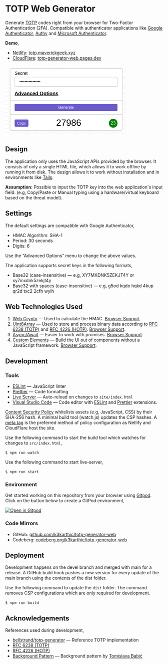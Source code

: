 # TOTP Web Generator

Generate [TOTP](https://en.wikipedia.org/wiki/Time-based_One-Time_Password) codes right from your browser for Two-Factor Authentication (2FA). Compatible with authenticator applications like [Google Authenticator](https://play.google.com/store/apps/details?id=com.google.android.apps.authenticator2&hl=en_IN&gl=US), [Authy](https://authy.com/) and [Microsoft Authenticator](https://www.microsoft.com/en-in/account/authenticator).

**Demo**,
* [Netlify](https://www.netlify.com/): [totp.maverickgeek.xyz](https://totp.maverickgeek.xyz/)
* [CloudFlare](https://cloudflare.com): [totp-generator-web.pages.dev](https://totp-generator-web.pages.dev/)

![Application Screenshot](resources/screenshot.png)

## Design

The application only uses the JavaScript APIs provided by the browser. It consists of only a single HTML file, which allows it to work offline by running it from disk. The design allows it to work without installation and in environments like [Tails](https://tails.boum.org/).

**Assumption:** Possible to input the TOTP key into the web application's input field. (e.g, Copy/Paste or Manual typing using a hardware/virtual keyboard based on the threat model).

## Settings

The default settings are compatible with Google Authenticator,

* HMAC Algorithm: SHA-1
* Period: 30 seconds
* Digits: 6

Use the “Advanced Options” menu to change the above values.

The application supports secret keys in the following formats,
* Base32 (case-insensitive) — e.g, XY7MXDNK5ZEKJT4Y or xy7mxdnk5zekjt4y
* Base32 with spaces (case-insensitive) — e.g, g5od kqdo hqkd 4kup qr2d txc2 2cfh wylh

## Web Technologies Used

1. [Web Crypto](https://developer.mozilla.org/en-US/docs/Web/API/Web_Crypto_API) — Used to calculate the HMAC. [Browser Support](https://caniuse.com/cryptography).
2. [Uint8Array](https://developer.mozilla.org/en-US/docs/Web/JavaScript/Reference/Global_Objects/Uint8Array) — Used to store and process binary data according to [RFC 6238 (TOTP)](https://tools.ietf.org/html/rfc6238) and [RFC 4226 (HOTP)](https://tools.ietf.org/html/rfc4226). [Browser Support](https://caniuse.com/mdn-javascript_builtins_uint8array).
3. [Async/Await](https://developer.mozilla.org/en-US/docs/Web/JavaScript/Reference/Statements/async_function) — Easier to work with promises. [Browser Support](https://caniuse.com/async-functions).
4. [Custom Elements](https://developer.mozilla.org/en-US/docs/Web/Web_Components/Using_custom_elements) — Build the UI out of components without a JavaScript framework. [Browser Support](https://caniuse.com/custom-elementsv1).

## Development

### Tools

-   [ESLint](https://eslint.org/) — JavaScript linter
-   [Prettier](https://prettier.io/) — Code formatting
-   [Live Server](https://github.com/tapio/live-server) — Auto-reload on changes to `site/index.html`
-   [Visual Studio Code](https://code.visualstudio.com/) — Code editor with [ESLint](https://marketplace.visualstudio.com/items?itemName=dbaeumer.vscode-eslint) and [Prettier](https://marketplace.visualstudio.com/items?itemName=esbenp.prettier-vscode) extensions.

[Content Security Policy](https://content-security-policy.com/hash/) whitelists assets (e.g, JavaScript, CSS) by their SHA-256 hash. A minimal build tool (watch.js) updates the CSP hashes. A [meta tag](https://content-security-policy.com/examples/meta/) is the preferred method of policy configuration as Netlify and CloudFlare host the site.

Use the following command to start the build tool which watches for changes to `src/index.html`,
```
$ npm run watch
```

Use the following command to start live-server,
```
$ npm run start
```

### Environment

Get started working on this repository from your browser using [Gitpod](https://gitpod.io). Click on the button below to create a GitPod environment, <br />

[![Open in Gitpod](https://gitpod.io/button/open-in-gitpod.svg)](https://gitpod.io/#https://github.com/k3karthic/totp-generator-web)

### Code Mirrors

* GitHub: [github.com/k3karthic/totp-generator-web](https://github.com/k3karthic/totp-generator-web/)
* Codeberg: [codeberg.org/k3karthic/totp-generator-web](https://codeberg.org/k3karthic/totp-generator-web)

## Deployment

Development happens on the devel branch and merged with main for a release.  A GitHub build hook pushes a new version for every update of the main branch using the contents of the dist folder.

Use the following command to update the `dist` folder. The command removes CSP configurations which are only required for development.
```
$ npm run build
```

## Acknowledgements

References used during development,

-   [bellstrand/totp-generator](https://github.com/bellstrand/totp-generator) — Reference TOTP implementation
-   [RFC 6238 (TOTP)](https://tools.ietf.org/html/rfc6238)
-   [RFC 4226 (HOTP)](https://tools.ietf.org/html/rfc4226)
-   [Background Pattern](https://www.toptal.com/designers/subtlepatterns/double-bubble-outline-pattern/) — Background pattern by [Tomislava Babić](https://behance.net/antitomi)
